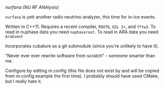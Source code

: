 *nurfana (NU RF ANAlysis)*
   

`nurfana` is yett another radio neutrino analyzer, this time for in-ice events. 

Written in C++11. Requires a recent compiler, `ROOT6`, `GSL 2+`, and `fftw3`.
To read in nuphase data you need `nuphaseroot`. 
To read in ARA data you need `AraEvent`

Incorporates cubature as a git submodule (since you're unlikely to have it).  

"Never ever ever rewrite software from scratch" - someone smarter than me. 

Configure by editing m.config (this file does not exist by and will be copied
from m.config.example the first time). I probably should have used CMake, but I really hate it. 


